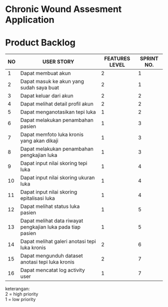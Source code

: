# Chronic Wound Assesment Application


# Product Backlog
|     NO    |     USER STORY                                                       |     FEATURES LEVEL    |     SPRINT NO.    |
|-----------|----------------------------------------------------------------------|-----------------------|-------------------|
|     1     |     Dapat membuat akun                                               |     2                 |     1             |
|     2     |     Dapat masuk ke akun yang sudah saya buat                         |     2                 |     1             |
|     3     |     Dapat keluar dari akun                                           |     2                 |     2             |
|     4     |     Dapat melihat detail profil akun                                 |     2                 |     2             |
|     5     |     Dapat menganotasikan tepi luka                                   |     1                 |     2             |
|     6     |     Dapat melakukan penambahan pasien                                |     1                 |     3             |
|     7     |     Dapat memfoto luka kronis yang   akan dikaji                     |     1                 |     3             |
|     8     |     Dapat melakukan penambahan pengkajian luka                       |     1                 |     3             |
|     9     |     Dapat input nilai skoring tepi luka                              |     1                 |     4             |
|     10    |     Dapat input nilai skoring ukuran luka                            |     1                 |     4             |
|     11    |     Dapat input nilai skoring epitalisasi luka                       |     1                 |     4             |
|     12    |     Dapat melihat status luka pasien                                 |     1                 |     5             |
|     13    |     Dapat melihat data riwayat pengkajian luka pada tiap   pasien    |     1                 |     5             |
|     14    |     Dapat melihat galeri anotasi tepi luka kronis                    |     2                 |     6             |
|     15    |     Dapat mengunduh dataset anotasi tepi luka   kronis               |     2                 |     7             |
|     16    |     Dapat mencatat log activity user                                 |     1                 |     7             |

keterangan:<br>
2 = high priority <br>
1 = low priority
